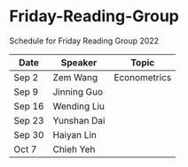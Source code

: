 # Friday-Reading-Group
Schedule for Friday Reading Group 2022

|Date|Speaker|Topic|
|----|-------|-----|
Sep 2|Zem Wang|  Econometrics  |
Sep 9| Jinning Guo||
Sep 16| Wending Liu||
Sep 23| Yunshan Dai ||
Sep 30| Haiyan Lin||
Oct 7|Chieh Yeh||
